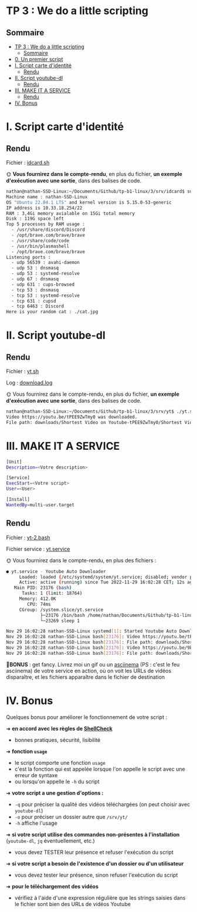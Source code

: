 # TP 3 : We do a little scripting

## Sommaire

- [TP 3 : We do a little scripting](#tp-3--we-do-a-little-scripting)
  - [Sommaire](#sommaire)
- [0. Un premier script](#0-un-premier-script)
- [I. Script carte d'identité](#i-script-carte-didentité)
  - [Rendu](#rendu)
- [II. Script youtube-dl](#ii-script-youtube-dl)
  - [Rendu](#rendu-1)
- [III. MAKE IT A SERVICE](#iii-make-it-a-service)
  - [Rendu](#rendu-2)
- [IV. Bonus](#iv-bonus)

# I. Script carte d'identité

## Rendu

Fichier : [idcard.sh](/3/srv/idcard/idcard.sh)

🌞 **Vous fournirez dans le compte-rendu**, en plus du fichier, **un exemple d'exécution avec une sortie**, dans des balises de code.

```bash
nathan@nathan-SSD-Linux:~/Documents/Github/tp-b1-linux/3/srv/idcard$ sudo ./idcard.sh 
Machine name : nathan-SSD-Linux
OS "Ubuntu 22.04.1 LTS" and kernel version is 5.15.0-53-generic
IP address is 10.33.18.254/22
RAM : 3,4Gi memory avialable on 15Gi total memory
Disk : 119G space left
Top 5 processes by RAM usage :
  - /usr/share/discord/Discord
  - /opt/brave.com/brave/brave
  - /usr/share/code/code
  - /usr/bin/plasmashell
  - /opt/brave.com/brave/brave
Listening ports :
  - udp 56539 : avahi-daemon
  - udp 53 : dnsmasq
  - udp 53 : systemd-resolve
  - udp 67 : dnsmasq
  - udp 631 : cups-browsed
  - tcp 53 : dnsmasq
  - tcp 53 : systemd-resolve
  - tcp 631 : cupsd
  - tcp 6463 : Discord
Here is your random cat : ./cat.jpg
```

# II. Script youtube-dl

## Rendu

Fichier : [yt.sh](/3/srv/yt/yt.sh)

Log : [download.log](/3/srv/yt/download.log)

🌞 Vous fournirez dans le compte-rendu, en plus du fichier, **un exemple d'exécution avec une sortie**, dans des balises de code.

```bash
nathan@nathan-SSD-Linux:~/Documents/Github/tp-b1-linux/3/srv/yt$ ./yt.sh https://youtu.be/tPEE9ZwTmy0
Video https://youtu.be/tPEE9ZwTmy0 was downloaded.
File path: downloads/Shortest Video on Youtube-tPEE9ZwTmy0/Shortest Video on Youtube-tPEE9ZwTmy0.mp4
```

# III. MAKE IT A SERVICE

```bash
[Unit]
Description=<Votre description>

[Service]
ExecStart=<Votre script>
User=<User>

[Install]
WantedBy=multi-user.target
```

## Rendu

Fichier : [yt-2.bash](/3/srv/yt-2/yt-2.sh)

Fichier service : [yt.service](/3/srv/yt-2/yt.service)

🌞 Vous fournirez dans le compte-rendu, en plus des fichiers :

```bash
● yt.service - Youtube Auto Downloader
     Loaded: loaded (/etc/systemd/system/yt.service; disabled; vendor preset: enabled)
     Active: active (running) since Tue 2022-11-29 16:02:28 CET; 12s ago
   Main PID: 23176 (bash)
      Tasks: 1 (limit: 18764)
     Memory: 412.0K
        CPU: 74ms
     CGroup: /system.slice/yt.service
             ├─23176 /bin/bash /home/nathan/Documents/Github/tp-b1-linux/3/srv/yt-2/yt-2.sh
             └─23269 sleep 1
```

```bash
Nov 29 16:02:28 nathan-SSD-Linux systemd[1]: Started Youtube Auto Downloader.
Nov 29 16:02:28 nathan-SSD-Linux bash[23176]: Video https://youtu.be/tPEE9ZwTmy0 was downloaded.
Nov 29 16:02:28 nathan-SSD-Linux bash[23176]: File path: downloads/Shortest Video on Youtube-tPEE9ZwTmy0/Shortest Video on Youtube-tPEE9ZwTmy0.mp4
Nov 29 16:02:28 nathan-SSD-Linux bash[23176]: Video https://youtu.be/9bZkp7q19f0 was downloaded.
Nov 29 16:02:28 nathan-SSD-Linux bash[23176]: File path: downloads/Shortest Video on Youtube-9bZkp7q19f0/Shortest Video on Youtube-9bZkp7q19f0.mp4
```

🌟**BONUS** : get fancy. Livrez moi un gif ou un [asciinema](https://asciinema.org/) (PS : c'est le feu asciinema) de votre service en action, où on voit les URLs de vidéos disparaître, et les fichiers apparaître dans le fichier de destination

# IV. Bonus

Quelques bonus pour améliorer le fonctionnement de votre script :

➜ **en accord avec les règles de [ShellCheck](https://www.shellcheck.net/)**

- bonnes pratiques, sécurité, lisibilité

➜  **fonction `usage`**

- le script comporte une fonction `usage`
- c'est la fonction qui est appelée lorsque l'on appelle le script avec une erreur de syntaxe
- ou lorsqu'on appelle le `-h` du script

➜ **votre script a une gestion d'options :**

- `-q` pour préciser la qualité des vidéos téléchargées (on peut choisir avec `youtube-dl`)
- `-o` pour préciser un dossier autre que `/srv/yt/`
- `-h` affiche l'usage

➜ **si votre script utilise des commandes non-présentes à l'installation** (`youtube-dl`, `jq` éventuellement, etc.)

- vous devez TESTER leur présence et refuser l'exécution du script

➜  **si votre script a besoin de l'existence d'un dossier ou d'un utilisateur**

- vous devez tester leur présence, sinon refuser l'exécution du script

➜ **pour le téléchargement des vidéos**

- vérifiez à l'aide d'une expression régulière que les strings saisies dans le fichier sont bien des URLs de vidéos Youtube
